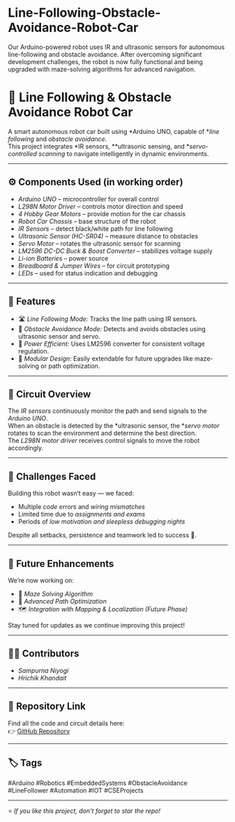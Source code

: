 # Line-Following-Obstacle-Avoidance-Robot-Car
Our Arduino-powered robot uses IR and ultrasonic sensors for autonomous line-following and obstacle avoidance. After overcoming significant development challenges, the robot is now fully functional and being upgraded with maze-solving algorithms for advanced navigation.
# 🤖 Line Following & Obstacle Avoidance Robot Car

A smart autonomous robot car built using *Arduino UNO, capable of **line following* and *obstacle avoidance*.  
This project integrates *IR sensors, **ultrasonic sensing, and **servo-controlled scanning* to navigate intelligently in dynamic environments.  

---

## ⚙ Components Used (in working order)

- *Arduino UNO* – microcontroller for overall control  
- *L298N Motor Driver* – controls motor direction and speed  
- *4 Hobby Gear Motors* – provide motion for the car chassis  
- *Robot Car Chassis* – base structure of the robot  
- *IR Sensors* – detect black/white path for line following  
- *Ultrasonic Sensor (HC-SR04)* – measure distance to obstacles  
- *Servo Motor* – rotates the ultrasonic sensor for scanning  
- *LM2596 DC-DC Buck & Boost Converter* – stabilizes voltage supply  
- *Li-ion Batteries* – power source  
- *Breadboard & Jumper Wires* – for circuit prototyping  
- *LEDs* – used for status indication and debugging  

---

## 🧠 Features

- 🛣 *Line Following Mode:* Tracks the line path using IR sensors.  
- 🚧 *Obstacle Avoidance Mode:* Detects and avoids obstacles using ultrasonic sensor and servo.  
- 🔋 *Power Efficient:* Uses LM2596 converter for consistent voltage regulation.  
- 🧩 *Modular Design:* Easily extendable for future upgrades like maze-solving or path optimization.

---

## 🧰 Circuit Overview

The *IR sensors* continuously monitor the path and send signals to the *Arduino UNO*.  
When an obstacle is detected by the *ultrasonic sensor, the **servo motor* rotates to scan the environment and determine the best direction.  
The *L298N motor driver* receives control signals to move the robot accordingly.

---

## 🚧 Challenges Faced

Building this robot wasn’t easy — we faced:
- Multiple *code errors* and *wiring mismatches*
- Limited time due to *assignments and exams*
- Periods of *low motivation and sleepless debugging nights*

Despite all setbacks, persistence and teamwork led to success 🎉.

---

## 🚀 Future Enhancements

We’re now working on:
- 🧭 *Maze Solving Algorithm*
- 🧠 *Advanced Path Optimization*
- 🗺 *Integration with Mapping & Localization (Future Phase)*

Stay tuned for updates as we continue improving this project!

---

## 🧑‍💻 Contributors

- *Sampurna Niyogi*  
- *Hrichik Khandait*  

---

## 🔗 Repository Link

Find all the code and circuit details here:  
👉 [GitHub Repository](https://github.com/SampurnaNiyogi/Line-Following-Obstacle-Avoidance-Robot-Car)

---

## 🏷 Tags

#Arduino #Robotics #EmbeddedSystems #ObstacleAvoidance #LineFollower #Automation #IOT #CSEProjects

---

⭐ *If you like this project, don’t forget to star the repo!*
